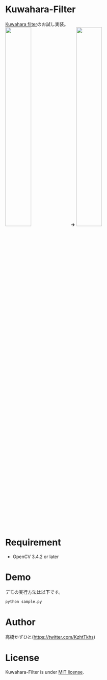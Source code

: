 # Kuwahara-Filter
[Kuwahara filter](https://en.wikipedia.org/wiki/Kuwahara_filter)のお試し実装。<br>
<img src="https://user-images.githubusercontent.com/37477845/99142007-3cae4000-2694-11eb-986f-39eb004aa628.png" width="40%"> <b>→</b> <img src="https://user-images.githubusercontent.com/37477845/99142008-420b8a80-2694-11eb-9f34-64ea78942bd2.png" width="40%">

# Requirement 
* OpenCV 3.4.2 or later

# Demo
デモの実行方法は以下です。
```bash
python sample.py
```
# Author
高橋かずひと(https://twitter.com/KzhtTkhs)
 
# License 
Kuwahara-Filter is under [MIT license](https://en.wikipedia.org/wiki/MIT_License).
